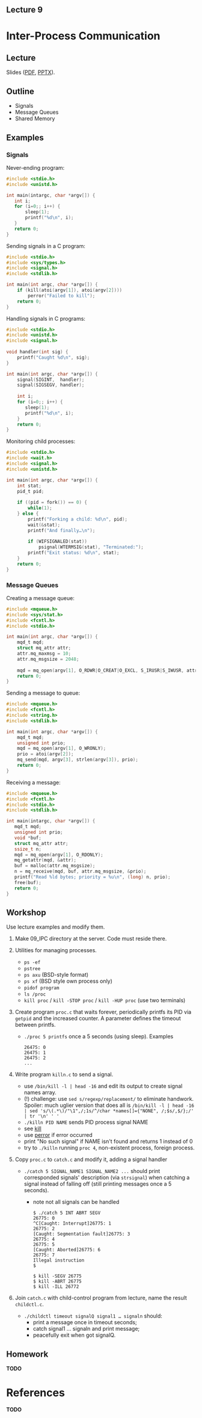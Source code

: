 Lecture 9
---

# Inter-Process Communication

## Lecture

Slides ([PDF](OS_Lecture_09.pdf), [PPTX](OS_Lecture_09.pptx)).

## Outline

* Signals
* Message Queues
* Shared Memory

## Examples

### Signals

Never-ending program:
```c
#include <stdio.h>
#include <unistd.h>

int main(intargc, char *argv[]) {
   int i;
   for (i=0;; i++) {
       sleep(1);
       printf("%d\n", i);
   }
   return 0;
}
```

Sending signals in a C program:
```c
#include <stdio.h>
#include <sys/types.h>
#include <signal.h>
#include <stdlib.h>

int main(int argc, char *argv[]) {
    if (kill(atoi(argv[1]), atoi(argv[2])))
        perror("Failed to kill");
    return 0;
}
```

Handling signals in C programs:
```c
#include <stdio.h>
#include <unistd.h>
#include <signal.h>
 
void handler(int sig) {
    printf("Caught %d\n", sig);
}

int main(int argc, char *argv[]) {
    signal(SIGINT,  handler);
    signal(SIGSEGV, handler);
    
    int i;
    for (i=0;; i++) {
       sleep(1);
       printf("%d\n", i);
    }
    return 0;
}
```

Monitoring child processes:
```c
#include <stdio.h>
#include <wait.h>
#include <signal.h>
#include <unistd.h>

int main(int argc, char *argv[]) {
    int stat;
    pid_t pid;
    
    if ((pid = fork()) == 0) {
        while(1);
    } else {
        printf("Forking a child: %d\n", pid);
        wait(&stat);
        printf("And finally…\n");
        
        if (WIFSIGNALED(stat))
            psignal(WTERMSIG(stat), "Terminated:");
        printf("Exit status: %d\n", stat);
    }
    return 0;
}
```

### Message Queues

Creating a message queue:
```c
#include <mqueue.h>
#include <sys/stat.h>
#include <fcntl.h>
#include <stdio.h>

int main(int argc, char *argv[]) {
    mqd_t mqd;
    struct mq_attr attr;
    attr.mq_maxmsg = 10;
    attr.mq_msgsize = 2048;
    
    mqd = mq_open(argv[1], O_RDWR|O_CREAT|O_EXCL, S_IRUSR|S_IWUSR, attr);
    return 0;
}
```

Sending a message to queue:
```c
#include <mqueue.h>
#include <fcntl.h>
#include <string.h>
#include <stdlib.h>

int main(int argc, char *argv[]) {
    mqd_t mqd;
    unsigned int prio;
    mqd = mq_open(argv[1], O_WRONLY);
    prio = atoi(argv[2]);
    mq_send(mqd, argv[3], strlen(argv[3]), prio);
    return 0;
}
```

Receiving a message:
```c
#include <mqueue.h>
#include <fcntl.h>
#include <stdio.h>
#include <stdlib.h>

int main(intargc, char *argv[]) {
   mqd_t mqd;
   unsigned int prio;
   void *buf;
   struct mq_attr attr;
   ssize_t n;
   mqd = mq_open(argv[1], O_RDONLY);
   mq_getattr(mqd, &attr);
   buf = malloc(attr.mq_msgsize);
   n = mq_receive(mqd, buf, attr.mq_msgsize, &prio);
   printf("Read %ld bytes; priority = %u\n", (long) n, prio);
   free(buf);
   return 0;
}
```

<!--
```c
#include <stdio.h>
#include <fcntl.h>
#include <sys/mman.h>
#include <sys/stat.h>
#include <unistd.h>

int main(int argc, char *argv[]) {
    int fd;
    char *addr;
    struct stat sb;
    fd = shm_open(argv[1], O_RDONLY, 0);
    fstat(fd, &sb);
    addr = mmap(NULL, sb.st_size, PROT_READ, MAP_SHARED, fd, 0);
    close(fd);
    fwrite(addr, 1, sb.st_size, stdout);
    printf("\n... Done");
    return 0;
}
```
-->

## Workshop

Use lecture examples and modify them.

1. Make 09_IPC directory at the server. Code must reside there.

1. Utilities for managing processes.
   * `ps -ef`
   * `pstree`
   * `ps axu` (BSD-style format)
   * `ps xf` (BSD style own process only)
   * `pidof program`
   * `ls /proc`
   * `kill proc` / `kill -STOP proc` / `kill -HUP proc` (use two terminals)

1. Create program `proc.c` that waits forever,
   periodically printfs its PID via `getpid` and the increased counter.
   A parameter defines the timeout between printfs.
   * `./proc 5 printfs` once a 5 seconds (using sleep). Examples
        ```
        26475: 0
        26475: 1
        26475: 2
        ...
        ```

1. Write program `killn.c` to send a signal.
   * use `/bin/kill -l | head -16` and edit its output to create signal names array.
   * (!) challenge: use `sed s/regexp/replacement/` to eliminate handwork.
     Spoiler: much uglier version that does all is
     `/bin/kill -l | head -16 | sed 's/\(.*\)/"\1",/;1s/^/char *names[]={"NONE", /;$s/,$/};/' | tr '\n' ' '`
    * `./killn PID NAME` sends PID process signal NAME
    * see [kill]()
    * use [perror]() if error occurred
    * print "No such signal" if NAME isn't found and returns 1 instead of 0
    * try to `./killn` running `proc 4`, non-existent process, foreign process.

1. Copy `proc.c` to `catch.c` and modify it, adding a signal handler

   * `./catch 5 SIGNAL_NAME1 SIGNAL_NAME2 ...` should print corresponded signals'
      description (via `strsignal`) when catching a signal instead of falling off
     (still printing messages once a 5 seconds).
        * note not all signals can be handled

            ```
            $ ./catch 5 INT ABRT SEGV
            26775: 0
            ^C[Caught: Interrupt]26775: 1
            26775: 2
            [Caught: Segmentation fault]26775: 3
            26775: 4
            26775: 5
            [Caught: Aborted]26775: 6
            26775: 7
            Illegal instruction
            $
            ```
    
            ```
            $ kill -SEGV 26775
            $ kill -ABRT 26775
            $ kill -ILL 26772
            ```

1. Join `catch.c` with child-control program from lecture, name the result `childctl.c`.
    * `./childctl timeout signalQ signal1 … signaln` should:
        * print a message once in timeout seconds;
        * catch signal1 … signaln and print message;
        * peacefully exit when got signalQ.

## Homework

__TODO__

# References

__TODO__
